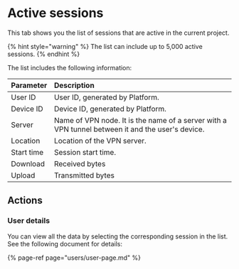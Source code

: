 # Active sessions

This tab shows you the list of sessions that are active in the current project.

{% hint style="warning" %}
The list can include up to 5,000 active sessions.
{% endhint %}

The list includes the following information:

| Parameter | Description |
| :--- | :--- |
| User ID | User ID, generated by Platform. |
| Device ID | Device ID, generated by Platform. |
| Server | Name of VPN node. It is the name of a server with a VPN tunnel between it and the user's device. |
| Location | Location of the VPN server. |
| Start time | Session start time. |
| Download | Received bytes |
| Upload | Transmitted bytes |

## Actions

### User details

You can view all the data by selecting the corresponding session in the list. See the following document for details:

{% page-ref page="users/user-page.md" %}



